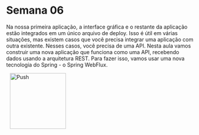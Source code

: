 # Semana 06

Na nossa primeira aplicação, a interface gráfica e o restante da aplicação estão integrados em um único arquivo de deploy. Isso é útil em várias situações, mas existem casos que você precisa integrar uma aplicação com outra existente. Nesses casos, você precisa de uma API. Nesta aula vamos construir uma nova aplicação que funciona como uma API, recebendo dados usando a arquitetura REST. Para fazer isso, vamos usar uma nova tecnologia do Spring - o Spring WebFlux.

<a href="https://gitpod.io/#prebuild/https://github.com/gabrielcostasilva/esp-java-XXV/tree/semana06-10-projeto-vazio/" style="padding: 10px;">
    <img src="https://gitpod.io/button/open-in-gitpod.svg" width="150" alt="Push" align="center">
</a>
